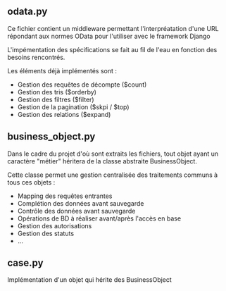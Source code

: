 ## odata.py

Ce fichier contient un middleware permettant l'interpréatation d'une URL répondant aux normes OData pour l'utiliser avec le framework Django

L'impémentation des spécifications se fait au fil de l'eau en fonction des besoins rencontrés.

Les éléments déjà implémentés sont :
* Gestion des requêtes de décompte ($count)
* Gestion des tris ($orderby)
* Gestion des filtres ($filter)
* Gestion de la pagination ($skpi / $top)
* Gestion des relations ($expand)

## business_object.py

Dans le cadre du projet d'où sont extraits les fichiers, tout objet ayant un caractère "métier" héritera de la classe abstraite BusinessObject.

Cette classe permet une gestion centralisée des traitements communs à tous ces objets :
* Mapping des requêtes entrantes
* Complétion des données avant sauvegarde
* Contrôle des données avant sauvegarde
* Opérations de BD à réaliser avant/après l'accès en base
* Gestion des autorisations
* Gestion des statuts
* ...

## case.py

Implémentation d'un objet qui hérite des BusinessObject
